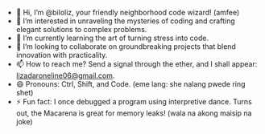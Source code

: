 - 👋 Hi, I’m @biloliz, your friendly neighborhood code wizard! (amfee)
- 👀 I’m interested in unraveling the mysteries of coding and crafting elegant solutions to complex problems.
- 🌱 I’m currently learning the art of turning stress into code.
- 💞️ I’m looking to collaborate on groundbreaking projects that blend innovation with practicality.
- 📫 How to reach me? Send a signal through the ether, and I shall appear: lizadaroneline06@gmail.com.
- 😄 Pronouns: Ctrl, Shift, and Code. (eme lang: she nalang pwede ring shet)
- ⚡ Fun fact: I once debugged a program using interpretive dance. Turns out, the Macarena is great for memory leaks! (wala na akong maisip na joke)

<!---
biloliz/biloliz is a ✨ special ✨ repository because its `README.md` (this file) appears on your GitHub profile.
You can click the Preview link to take a look at your changes.
--->
